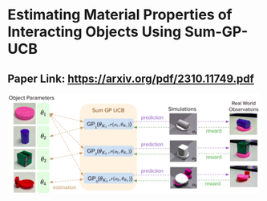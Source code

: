# Estimating Material Properties of Interacting Objects Using Sum-GP-UCB

## Paper Link: https://arxiv.org/pdf/2310.11749.pdf

![Banner](main_figure.png)
